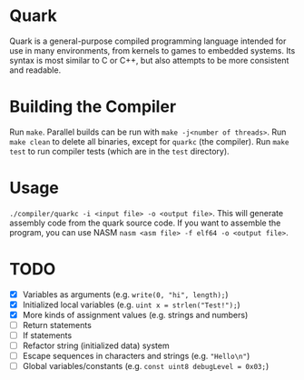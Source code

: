 # Quark
Quark is a general-purpose compiled programming language intended for use in many environments, from kernels to games to embedded systems. Its syntax is most similar to C or C++, but also attempts to be more consistent and readable.

# Building the Compiler
Run `make`. Parallel builds can be run with `make -j<number of threads>`.
Run `make clean` to delete all binaries, except for `quarkc` (the compiler).
Run `make test` to run compiler tests (which are in the `test` directory).

# Usage
`./compiler/quarkc -i <input file> -o <output file>`. This will generate assembly code from the quark source code. If you want to assemble the program, you can use NASM `nasm <asm file> -f elf64 -o <output file>`.

# TODO
- [x] Variables as arguments (e.g. `write(0, "hi", length);`)
- [x] Initialized local variables (e.g. `uint x = strlen("Test!");`)
- [x] More kinds of assignment values (e.g. strings and numbers)
- [ ] Return statements
- [ ] If statements
- [ ] Refactor string (initialized data) system
- [ ] Escape sequences in characters and strings (e.g. `"Hello\n"`)
- [ ] Global variables/constants (e.g. `const uint8 debugLevel = 0x03;`)
